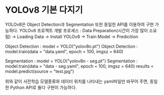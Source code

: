 # YOLOv8 기본 다지기
YOLOv8은 Object Detection과 Segmentation 또한 동일한 API를 이용하여 구현 가능하다.
YOLOv8 프로젝트 개발 프로세스 : Data Preparation(시간이 가장 많이 소요됨) -> Loading Data -> Install YOLOv8 -> Train Model -> Predicition

Object Detection : model = YOLO("yolov8n.pt")
Object Detection : model.train(data = "data.yaml", epoch = 100, imgsz = 640)

Segmentation :  model = YOLO("yolov8n - seg.pt")
Segmentation : model.train(data = "data - seg.yaml", epoch = 100, imgsz = 640)
results = model.predict(source = "test.jpg")

위와 같이 사전학습 모델종류와 데이터 위치를 나타내는 yaml파일만 바꾸어 주면, 동일한 Python API로 둘다 구현이 가능하다.




# 
